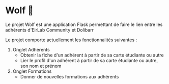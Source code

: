 # Wolf 🐺

Le projet Wolf est une application Flask permettant de faire le lien entre les adhérents d'EirLab Community et Dolibarr 

Le projet comporte actuellement les fonctionnalités suivantes : 

1. Onglet Adhérents
   - Obtenir la fiche d'un adhérent à partir de sa carte étudiante ou autre
   - Lier le profil d'un adhérent à partir de sa carte étudiante ou autre, son nom et prénom
2. Onglet Formations
   - Donner de nouvelles formations aux adhérents